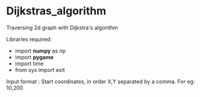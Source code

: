 # Dijkstras_algorithm
Traversing 2d graph with Dijkstra's algorithm

Libraries required:

* import **numpy** as np
* import **pygame**
* import time
* from sys import exit

Input format : Start coordinates, in order X,Y separated by a comma. For eg:  10,200
